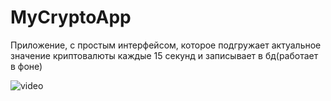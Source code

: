 # MyCryptoApp
Приложение, с простым интерфейсом, которое подгружает актуальное значение криптовалюты каждые 15 секунд и записывает в бд(работает в фоне) 


![video](https://user-images.githubusercontent.com/70865564/211225314-6dc2a7dc-7487-4b67-8cb1-cc1f845e7c27.gif)




